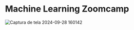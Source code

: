 # Machine Learning Zoomcamp

![Captura de tela 2024-09-28 160142](https://github.com/user-attachments/assets/4831b46e-30ef-4ab1-a24b-910e8d9a173b)
